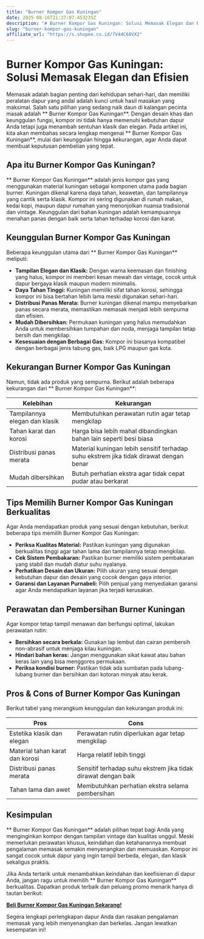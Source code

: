 ```yaml
---
title: "Burner Kompor Gas Kuningan"
date: 2025-08-16T21:37:07.453235Z
description: "# Burner Kompor Gas Kuningan: Solusi Memasak Elegan dan Efisien..."
slug: "burner-kompor-gas-kuningan"
affiliate_url: "https://s.shopee.co.id/7V44C68VX2"
---
```

# Burner Kompor Gas Kuningan: Solusi Memasak Elegan dan Efisien

Memasak adalah bagian penting dari kehidupan sehari-hari, dan memiliki peralatan dapur yang andal adalah kunci untuk hasil masakan yang maksimal. Salah satu pilihan yang sedang naik daun di kalangan pecinta masak adalah ** Burner Kompor Gas Kuningan**. Dengan desain khas dan keunggulan fungsi, kompor ini tidak hanya memenuhi kebutuhan dapur Anda tetapi juga menambah sentuhan klasik dan elegan. Pada artikel ini, kita akan membahas secara lengkap mengenai ** Burner Kompor Gas Kuningan**, mulai dari keunggulan hingga kekurangan, agar Anda dapat membuat keputusan pembelian yang tepat.

## Apa itu Burner Kompor Gas Kuningan?

** Burner Kompor Gas Kuningan** adalah jenis kompor gas yang menggunakan material kuningan sebagai komponen utama pada bagian burner. Kuningan dikenal karena daya tahan, keawetan, dan tampilannya yang cantik serta klasik. Kompor ini sering digunakan di rumah makan, kedai kopi, maupun dapur rumahan yang menonjolkan nuansa tradisional dan vintage. Keunggulan dari bahan kuningan adalah kemampuannya menahan panas dengan baik serta tahan terhadap korosi dan karat.

## Keunggulan Burner Kompor Gas Kuningan

Beberapa keunggulan utama dari ** Burner Kompor Gas Kuningan** meliputi:

- **Tampilan Elegan dan Klasik:** Dengan warna keemasan dan finishing yang halus, kompor ini memberi kesan mewah dan vintage, cocok untuk dapur bergaya klasik maupun modern minimalis.
- **Daya Tahan Tinggi:** Kuningan memiliki sifat tahan korosi, sehingga kompor ini bisa bertahan lebih lama meski digunakan sehari-hari.
- **Distribusi Panas Merata:** Burner kuningan dikenal mampu menyebarkan panas secara merata, memastikan memasak menjadi lebih sempurna dan efisien.
- **Mudah Dibersihkan:** Permukaan kuningan yang halus memudahkan Anda untuk membersihkan tumpahan dan noda, menjaga tampilan tetap bersih dan mengkilap.
- **Kesesuaian dengan Berbagai Gas:** Kompor ini biasanya kompatibel dengan berbagai jenis tabung gas, baik LPG maupun gas kota.

## Kekurangan Burner Kompor Gas Kuningan

Namun, tidak ada produk yang sempurna. Berikut adalah beberapa kekurangan dari ** Burner Kompor Gas Kuningan**:

| **Kelebihan** | **Kekurangan** |
|----------------|----------------|
| Tampilannya elegan dan klasik | Membutuhkan perawatan rutin agar tetap mengkilap |
| Tahan karat dan korosi | Harga bisa lebih mahal dibandingkan bahan lain seperti besi biasa |
| Distribusi panas merata | Material kuningan lebih sensitif terhadap suhu ekstrem jika tidak dirawat dengan benar |
| Mudah dibersihkan | Butuh perhatian ekstra agar tidak cepat pudar atau berkarat |

## Tips Memilih Burner Kompor Gas Kuningan Berkualitas

Agar Anda mendapatkan produk yang sesuai dengan kebutuhan, berikut beberapa tips memilih Burner Kompor Gas Kuningan:

- **Periksa Kualitas Material:** Pastikan kuningan yang digunakan berkualitas tinggi agar tahan lama dan tampilannya tetap mengkilap.
- **Cek Sistem Pembakaran:** Pastikan burner memiliki sistem pembakaran yang stabil dan mudah diatur suhu nyalanya.
- **Perhatikan Desain dan Ukuran:** Pilih ukuran yang sesuai dengan kebutuhan dapur dan desain yang cocok dengan gaya interior.
- **Garansi dan Layanan Purnabeli:** Pilih penjual yang menyediakan garansi agar Anda mendapatkan layanan jika terjadi kerusakan.

## Perawatan dan Pembersihan Burner Kuningan

Agar kompor tetap tampil menawan dan berfungsi optimal, lakukan perawatan rutin:

- **Bersihkan secara berkala:** Gunakan lap lembut dan cairan pembersih non-abrasif untuk menjaga kilau kuningan.
- **Hindari bahan keras:** Jangan menggunakan sikat kawat atau bahan keras lain yang bisa menggores permukaan.
- **Periksa kondisi burner:** Pastikan tidak ada sumbatan pada lubang-lubang burner dan bersihkan dari kotoran minyak atau kerak.

## Pros & Cons of Burner Kompor Gas Kuningan

Berikut tabel yang merangkum keunggulan dan kekurangan produk ini:

| **Pros** | **Cons** |
|--------------|--------------|
| Estetika klasik dan elegan | Perawatan rutin diperlukan agar tetap mengkilap |
| Material tahan karat dan korosi | Harga relatif lebih tinggi |
| Distribusi panas merata | Sensitif terhadap suhu ekstrem jika tidak dirawat dengan baik |
| Tahan lama dan awet | Membutuhkan perhatian ekstra selama pembersihan |

## Kesimpulan

** Burner Kompor Gas Kuningan** adalah pilihan tepat bagi Anda yang menginginkan kompor dengan tampilan vintage dan kualitas unggul. Meski memerlukan perawatan khusus, keindahan dan ketahanannya membuat pengalaman memasak semakin menyenangkan dan memuaskan. Kompor ini sangat cocok untuk dapur yang ingin tampil berbeda, elegan, dan klasik sekaligus praktis.

Jika Anda tertarik untuk menambahkan keindahan dan keefisienan di dapur Anda, jangan ragu untuk memilih ** Burner Kompor Gas Kuningan** berkualitas. Dapatkan produk terbaik dan peluang promo menarik hanya di tautan berikut:

**[Beli Burner Kompor Gas Kuningan Sekarang!](https://s.shopee.co.id/7V44C68VX2)**

Segera lengkapi perlengkapan dapur Anda dan rasakan pengalaman memasak yang lebih menyenangkan dan berkelas. Jangan lewatkan kesempatan ini!